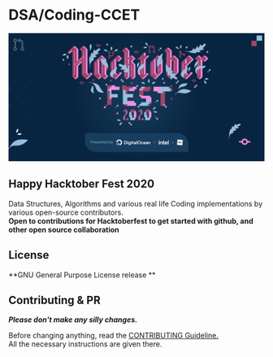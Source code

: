 # DSA/Coding-CCET
<img src="img/hfimg.png">

## Happy Hacktober Fest 2020

Data Structures, Algorithms and various real life Coding implementations by various open-source contributors. <br/>
**Open to contributions for Hacktoberfest to get started with github, and other open source collaboration**

## License
**GNU General Purpose License release **

## Contributing & PR

***Please don't make any silly changes.***

Before changing anything, read the [CONTRIBUTING Guideline.](/CONTRIBUTING.md)<br/>
All the necessary instructions are given there.
